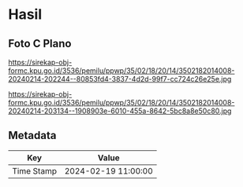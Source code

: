 # Hasil

## Foto C Plano

https://sirekap-obj-formc.kpu.go.id/3536/pemilu/ppwp/35/02/18/20/14/3502182014008-20240214-202244--80853fd4-3837-4d2d-99f7-cc724c26e25e.jpg

https://sirekap-obj-formc.kpu.go.id/3536/pemilu/ppwp/35/02/18/20/14/3502182014008-20240214-203134--1908903e-6010-455a-8642-5bc8a8e50c80.jpg


## Metadata

| Key        | Value               |
| ---------- | ------------------- |
| Time Stamp | 2024-02-19 11:00:00 |



